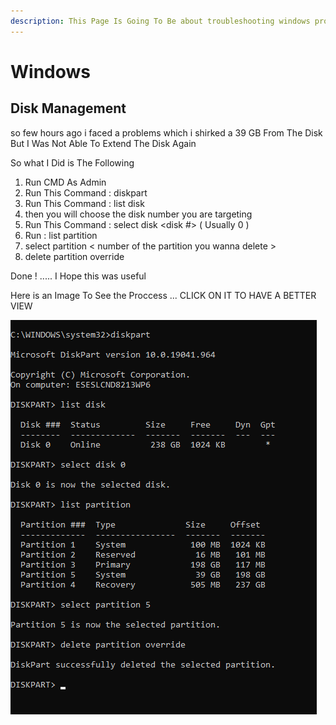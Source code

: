 ```yaml
---
description: This Page Is Going To Be about troubleshooting windows problems
---
```


# Windows



## Disk Management

so few hours ago i faced a problems which i shirked a 39 GB From The Disk But I Was Not Able To Extend The Disk Again

So what I Did is The Following

1. Run CMD As Admin
2. Run This Command : diskpart
3. Run This Command : list disk
4. then you will choose the disk number you are targeting&#x20;
5. Run This Command : select disk \<disk #> ( Usually 0 )
6. Run : list partition
7. select partition < number of the partition you wanna delete >
8. delete partition override

Done ! ..... I Hope this was useful&#x20;

Here is an Image To See the Proccess ... CLICK ON IT TO HAVE A BETTER VIEW

&#x20;![](<../.gitbook/assets/image (2).png>)

